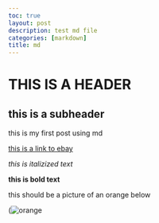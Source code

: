 ```yaml
---
toc: true
layout: post
description: test md file
categories: [markdown]
title: md
---
```


# THIS IS A HEADER

## this is a subheader

this is my first post using md

[this is a link to ebay](https://www.ebay.com/)

*this is italizized text*

**this is bold text**

this should be a picture of an orange below

(![orange](https://user-images.githubusercontent.com/93744888/185815083-a94528e0-6866-40d6-ad57-f5e853b55d19.png)
